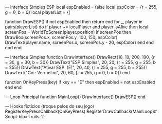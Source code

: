 -- Interface Simples ESP
local espEnabled = false
local espColor = {r = 255, g = 0, b = 0}
local playerList = {}

function DrawESP()
    if not espEnabled then return end
    for _, player in pairs(playerList) do
        if player ~= localPlayer and player.isAlive then
            local screenPos = WorldToScreen(player.position)
            if screenPos then
                DrawBox(screenPos.x, screenPos.y, 100, 150, espColor)
                DrawText(player.name, screenPos.x, screenPos.y - 20, espColor)
            end
        end
    end
end

-- Interface Simples
function DrawInterface()
    DrawRect(10, 10, 200, 100, {r = 30, g = 30, b = 30})
    DrawText("ESP Simples", 20, 20, {r = 255, g = 255, b = 255})
    DrawText("Ativar ESP: [E]", 20, 40, {r = 255, g = 255, b = 255})
    DrawText("Cor: Vermelho", 20, 60, {r = 255, g = 0, b = 0})
end

function OnKeyPress(key)
    if key == "E" then espEnabled = not espEnabled end
end

-- Loop Principal
function MainLoop()
    DrawInterface()
    DrawESP()
end

-- Hooks fictícios (troque pelos do seu jogo)
RegisterKeyPressCallback(OnKeyPress)
RegisterDrawCallback(MainLoop)# Script-blox-fruits-2
